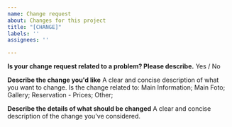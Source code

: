 ```yaml
---
name: Change request
about: Changes for this project
title: "[CHANGE]"
labels: ''
assignees: ''

---
```


**Is your change request related to a problem? Please describe.**
Yes / No

**Describe the change you'd like**
A clear and concise description of what you want to change.
Is the change related to:
Main Information;
Main Foto;
Gallery;
Reservation - Prices;
Other;

**Describe the details of what should be changed**
A clear and concise description of the change you've considered.

